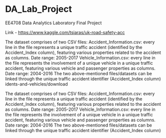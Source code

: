 # DA_Lab_Project
EE4708 Data Analytics Laboratory Final Project

Link - https://www.kaggle.com/tsiaras/uk-road-safety-acc

The dataset comprises of two CSV files:
Accident_Information.csv: every line in the file represents a unique traffic accident (identified by the Accident_Index column), featuring various properties related to the accident as columns. Date range: 2005-2017
Vehicle_Information.csv: every line in the file represents the involvement of a unique vehicle in a unique traffic accident, featuring various vehicle and passenger properties as columns. Date range: 2004-2016
The two above-mentioned files/datasets can be linked through the unique traffic accident identifier (Accident_Index column)
idents-and-vehicles/download

The dataset comprises of two CSV files:
Accident_Information.csv: every line in the file represents a unique traffic accident (identified by the Accident_Index column), featuring various properties related to the accident as columns. Date range: 2005-2017
Vehicle_Information.csv: every line in the file represents the involvement of a unique vehicle in a unique traffic accident, featuring various vehicle and passenger properties as columns. Date range: 2004-2016
The two above-mentioned files/datasets can be linked through the unique traffic accident identifier (Accident_Index column)
